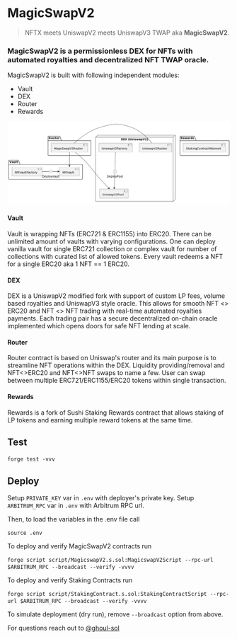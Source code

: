 # MagicSwapV2
> NFTX meets UniswapV2 meets UniswapV3 TWAP aka **MagicSwapV2**.

### MagicSwapV2 is a permissionless DEX for NFTs with automated royalties and decentralized NFT TWAP oracle.

MagicSwapV2 is built with following independent modules:
- Vault
- DEX
- Router
- Rewards

![MagicSwapV2 simple architecture](docs/architecture.png)

#### Vault
Vault is wrapping NFTs (ERC721 & ERC1155) into ERC20. There can be unlimited amount of vaults with varying configurations. One can deploy vanilla vault for single ERC721 collection or complex vault for number of collections with curated list of allowed tokens. Every vault redeems a NFT for a single ERC20 aka 1 NFT == 1 ERC20.

#### DEX
DEX is a UniswapV2 modified fork with support of custom LP fees, volume based royalties and UniswapV3 style oracle. This allows for smooth NFT <> ERC20 and NFT <> NFT trading with real-time automated royalties payments. Each trading pair has a secure decentralized on-chain oracle implemented which opens doors for safe NFT lending at scale.

#### Router
Router contract is based on Uniswap's router and its main purpose is to streamline NFT operations within the DEX. Liquidity providing/removal and NFT<>ERC20 and NFT<>NFT swaps to name a few. User can swap between multiple ERC721/ERC1155/ERC20 tokens within single transaction.

#### Rewards
Rewards is a fork of Sushi Staking Rewards contract that allows staking of LP tokens and earning multiple reward tokens at the same time.

## Test
```
forge test -vvv
```

## Deploy
Setup `PRIVATE_KEY` var in `.env` with deployer's private key.
Setup `ARBITRUM_RPC` var in `.env` with Arbitrum RPC url.

Then, to load the variables in the .env file call
```
source .env
```

To deploy and verify MagicSwapV2 contracts run
```
forge script script/MagicswapV2.s.sol:MagicswapV2Script --rpc-url $ARBITRUM_RPC --broadcast --verify -vvvv
```

To deploy and verify Staking Contracts run
```
forge script script/StakingContract.s.sol:StakingContractScript --rpc-url $ARBITRUM_RPC --broadcast --verify -vvvv
```

To simulate deployment (dry run), remove `--broadcast` option from above.


For questions reach out to [@ghoul-sol](https://github.com/ghoul-sol)

